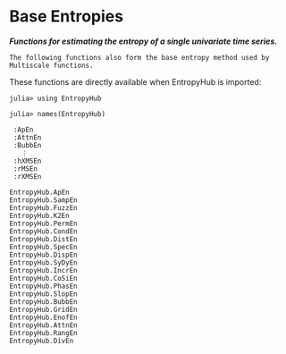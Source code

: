 # Base Entropies

__*Functions for estimating the entropy of a single univariate time series.*__

`The following functions also form the base entropy method used by Multiscale functions.`

These functions are directly available when EntropyHub is imported:

```
julia> using EntropyHub

julia> names(EntropyHub)
```
```
 :ApEn
 :AttnEn
 :BubbEn
   ⋮
 :hXMSEn
 :rMSEn
 :rXMSEn
```


```@docs 
EntropyHub.ApEn
EntropyHub.SampEn
EntropyHub.FuzzEn
EntropyHub.K2En
EntropyHub.PermEn
EntropyHub.CondEn
EntropyHub.DistEn
EntropyHub.SpecEn
EntropyHub.DispEn
EntropyHub.SyDyEn
EntropyHub.IncrEn
EntropyHub.CoSiEn
EntropyHub.PhasEn
EntropyHub.SlopEn
EntropyHub.BubbEn
EntropyHub.GridEn
EntropyHub.EnofEn
EntropyHub.AttnEn
EntropyHub.RangEn
EntropyHub.DivEn
```
